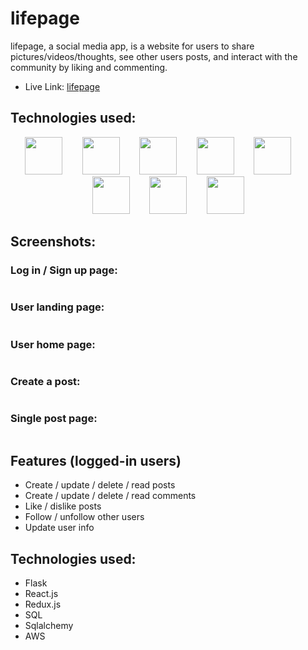 # lifepage

lifepage, a social media app, is a website for users to share pictures/videos/thoughts, see other users posts, and interact with the community by liking and commenting.
- Live Link: [lifepage](https://lifepage.onrender.com/)

## Technologies used: 
<div align="center" width="100">
<img src="https://cdn.jsdelivr.net/gh/devicons/devicon/icons/python/python-original.svg" width="60" height="60"/>&nbsp;&nbsp;&nbsp;&nbsp;&nbsp;&nbsp;&nbsp;&nbsp;<img src="https://cdn.jsdelivr.net/gh/devicons/devicon/icons/flask/flask-original-wordmark.svg" width="60" height="60"/>&nbsp;&nbsp;&nbsp;&nbsp;&nbsp;&nbsp;&nbsp;&nbsp;<img src="https://cdn.jsdelivr.net/gh/devicons/devicon/icons/javascript/javascript-plain.svg" width="60" height="60"/>&nbsp;&nbsp;&nbsp;&nbsp;&nbsp;&nbsp;&nbsp;&nbsp;<img src="https://cdn.jsdelivr.net/gh/devicons/devicon/icons/react/react-original.svg" width="60" height="60"/>&nbsp;&nbsp;&nbsp;&nbsp;&nbsp;&nbsp;&nbsp;&nbsp;<img src="https://cdn.jsdelivr.net/gh/devicons/devicon/icons/redux/redux-original.svg" width="60" height="60"/>&nbsp;&nbsp;&nbsp;&nbsp;&nbsp;&nbsp;&nbsp;&nbsp;<img src="https://cdn.jsdelivr.net/gh/devicons/devicon/icons/sqlite/sqlite-original-wordmark.svg" width="60" height="60"/>&nbsp;&nbsp;&nbsp;&nbsp;&nbsp;&nbsp;&nbsp;&nbsp;<img src="https://cdn.jsdelivr.net/gh/devicons/devicon/icons/sqlalchemy/sqlalchemy-original.svg" width="60" height="60"/>&nbsp;&nbsp;&nbsp;&nbsp;&nbsp;&nbsp;&nbsp;&nbsp;<img src="https://cdn.jsdelivr.net/gh/devicons/devicon/icons/amazonwebservices/amazonwebservices-plain-wordmark.svg" width="60" height="60"/>
</div>
          



## Screenshots:

### Log in / Sign up page: 
<img src='https://github.com/YuChienChou/lifepage/assets/108157183/a4439b9b-894e-46e1-b55e-f2ff283a3c3a' alt="">

### User landing page:
<img src='https://github.com/YuChienChou/lifepage/assets/108157183/7ef896a9-49df-442e-833b-944070a9d3a6' alt="">

### User home page: 
<img src='https://github.com/YuChienChou/lifepage/assets/108157183/7f335281-5318-4252-8ebd-6136d3f89c11' alt="">

### Create a post:
<img src='https://github.com/YuChienChou/lifepage/assets/108157183/f4201deb-a82e-4971-8bbe-9d9f2af108bf' alt="">

### Single post page:
<img src='https://github.com/YuChienChou/lifepage/assets/108157183/7530b8cc-ddba-4a7d-a7cd-bccb506e327a' alt="">




## Features (logged-in users)
- Create / update / delete / read posts
- Create / update / delete / read comments
- Like / dislike posts
- Follow / unfollow other users
- Update user info

## Technologies used: 
- Flask
- React.js
- Redux.js
- SQL
- Sqlalchemy
- AWS
  








